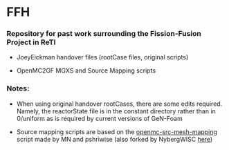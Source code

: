 # FFH 

### Repository for past work surrounding the Fission-Fusion Project in ReTI

* JoeyEickman handover files (rootCase files, original scripts)

* OpenMC2GF MGXS and Source Mapping scripts

### Notes:

* When using original handover rootCases, there are some edits required. Namely, the reactorState file is in the constant directory rather than in 0/uniform as is required by current versions of GeN-Foam

* Source mapping scripts are based on the [openmc-src-mesh-mapping](https://github.com/pshriwise/openmc-src-mesh-mapping) script made by MN and pshriwise (also forked by NybergWISC [here](https://github.com/NybergWISC/openmc-src-mesh-mapping))
